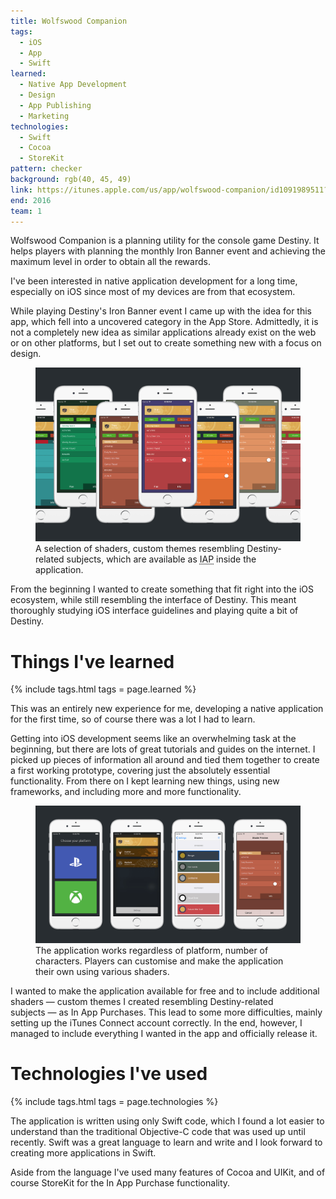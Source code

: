 ```yaml
---
title: Wolfswood Companion
tags:
  - iOS
  - App
  - Swift
learned:
  - Native App Development
  - Design
  - App Publishing
  - Marketing
technologies:
  - Swift
  - Cocoa
  - StoreKit
pattern: checker
background: rgb(40, 45, 49)
link: https://itunes.apple.com/us/app/wolfswood-companion/id1091989511?ls=1&mt=8
end: 2016
team: 1
---
```


Wolfswood Companion is a planning utility for the console game Destiny. It helps players with planning the monthly Iron Banner event and achieving the maximum level in order to obtain all the rewards.

I've been interested in native application development for a long time, especially on iOS since most of my devices are from that ecosystem.

While playing Destiny's Iron Banner event I came up with the idea for this app, which fell into a uncovered category in the App Store. Admittedly, it is not a completely new idea as similar applications already exist on the web or on other platforms, but I set out to create something new with a focus on design.

<figure>
  <img src="/assets/img/wolfswood-companion/shaders.png">
  <figcaption data-marginalia="right">A selection of shaders, custom themes resembling Destiny-related subjects, which are available as <abbr title="In App Purchase">IAP</abbr> inside the application.</figcaption>
</figure>

From the beginning I wanted to create something that fit right into the iOS ecosystem, while still resembling the interface of Destiny. This meant thoroughly studying iOS interface guidelines and playing quite a bit of Destiny.

# Things I've learned

{% include tags.html tags = page.learned %}

This was an entirely new experience for me, developing a native application for the first time, so of course there was a lot I had to learn.

Getting into iOS development seems like an overwhelming task at the beginning, but there are lots of great tutorials and guides on the internet. I picked up pieces of information all around and tied them together to create a first working prototype, covering just the absolutely essential functionality. From there on I kept learning new things, using new frameworks, and including more and more functionality.

<figure>
  <img src="/assets/img/wolfswood-companion/interface.png">
  <figcaption data-marginalia="right">The application works regardless of platform, number of characters. Players can customise and make the application their own using various shaders.</figcaption>
</figure>

I wanted to make the application available for free and to include additional shaders — custom themes I created resembling Destiny-related subjects — as In App Purchases. This lead to some more difficulties, mainly setting up the iTunes Connect account correctly. In the end, however, I managed to include everything I wanted in the app and officially release it.

# Technologies I've used

{% include tags.html tags = page.technologies %}

The application is written using only Swift code, which I found a lot easier to understand than the traditional Objective-C code that was used up until recently. Swift was a great language to learn and write and I look forward to creating more applications in Swift.

Aside from the language I've used many features of Cocoa and UIKit, and of course StoreKit for the In App Purchase functionality.
